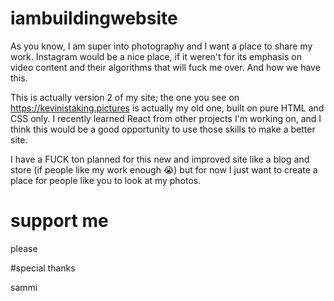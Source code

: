 # iambuildingwebsite

As you know, I am super into photography and I want a place to share my work. Instagram would be a nice place, if it weren't for its emphasis on video content and their algorithms that will fuck me over. And how we have this.

This is actually version 2 of my site; the one you see on https://kevinistaking.pictures is actually my old one, built on pure HTML and CSS only. I recently learned React from other projects I'm working on, and I think this would be a good opportunity to use those skills to make a better site.

I have a FUCK ton planned for this new and improved site like a blog and store (if people like my work enough :sob:) but for now I just want to create a place for people like you to look at my photos.

# support me

please

#special thanks

sammi
